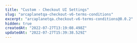 ```yaml
---
title: "Custom - Checkout UI Settings"
slug: "arcaplanetqa-checkout-v6-terms-conditions"
excerpt: "arcaplanetqa.checkout-v6-terms-conditions@0.0.2"
hidden: true
createdAt: "2022-07-27T13:19:08.498Z"
updatedAt: "2022-07-27T15:39:38.529Z"
---
```


